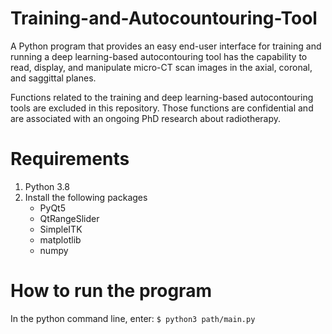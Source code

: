 # Training-and-Autocountouring-Tool
A Python program that provides an easy end-user interface for training and running a deep learning-based autocontouring tool has the capability to read, display, and manipulate micro-CT scan images in the axial, coronal, and saggittal planes.

Functions related to the training and deep learning-based autocontouring tools are excluded in this repository. Those functions are confidential and are associated with an ongoing PhD research about radiotherapy.

# Requirements
1. Python 3.8
2. Install the following packages
   - PyQt5
   - QtRangeSlider
   - SimpleITK
   - matplotlib
   - numpy

# How to run the program
In the python command line, enter: `$ python3 path/main.py`
